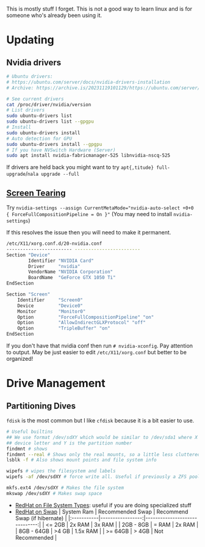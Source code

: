 This is mostly stuff I forget.
This is not a good way to learn linux and is for someone who's already been
using it.

# Updating
## Nvidia drivers
```bash
# Ubuntu drivers: 
# https://ubuntu.com/server/docs/nvidia-drivers-installation
# Archive: https://archive.is/20231119101129/https://ubuntu.com/server/docs/nvidia-drivers-installation

# See current drivers
cat /proc/driver/nvidia/version
# List drivers
sudo ubuntu-drivers list
sudo ubuntu-drivers list --gpgpu
# Install
sudo ubuntu-drivers install
# Auto detection for GPU
sudo ubuntu-drivers install --gpgpu
# If you have NVSwitch Hardware (Server)
sudo apt install nvidia-fabricmanager-525 libnvidia-nscq-525
```
If drivers are held back you might want to try `apt{,titude} full-upgrade`/`nala upgrade
--full`

## [Screen Tearing](https://wiki.archlinux.org/title/NVIDIA/Troubleshooting#Avoid_screen_tearing)
Try `nvidia-settings --assign CurrentMetaMode="nvidia-auto-select +0+0 { ForceFullCompositionPipeline = On }"`
(You may need to install `nvidia-settings`)

If this resolves the issue then you will need to make it permanent. 
```bash
/etc/X11/xorg.conf.d/20-nvidia.conf
------------------------ ------------------------
Section "Device"
        Identifier "NVIDIA Card"
        Driver     "nvidia"
        VendorName "NVIDIA Corporation"
        BoardName  "GeForce GTX 1050 Ti"
EndSection

Section "Screen"
    Identifier     "Screen0"
    Device         "Device0"
    Monitor        "Monitor0"
    Option         "ForceFullCompositionPipeline" "on"
    Option         "AllowIndirectGLXProtocol" "off"
    Option         "TripleBuffer" "on"
EndSection
```
If you don't have that nvidia conf then run `# nvidia-xconfig`.
Pay attention to output. May be just easier to edit `/etc/X11/xorg.conf` but
better to be organized!

# Drive Management
## Partitioning Dives
`fdisk` is the most common but I like `cfdisk` because it is a bit easier to
use.
```bash
# Useful builtins
## We use format /dev/sdXY which would be similar to /dev/sda1 where X is the
## device letter and Y is the partition number
findmnt # shows 
findmnt --real # Shows only the real mounts, so a little less cluttered
lsblk -f # Also shows mount points and file system info

wipefs # wipes the filesystem and labels
wipefs -af /dev/sdXY # force write all. Useful if previously a ZFS pool

mkfs.ext4 /dev/sdXY # Makes the file system
mkswap /dev/sdXY # Makes swap space
```
- [RedHat on File System Types](https://access.redhat.com/articles/3129891):
useful if you are doing specialized stuff
- [RedHat on
Swap](https://access.redhat.com/documentation/en-us/red_hat_enterprise_linux/7/html/storage_administration_guide/ch-swapspace)
| System Ram | Recommended Swap | Recommend Swap (if hibernate) |
|:-----------|-----------------:|------------------------------:|
| <= 2GB  |  2x RAM | 3x RAM |
| 2GB - 8GB | = RAM | 2x RAM |
| 8GB - 64GB | >4 GB | 1.5x RAM |
| >= 64GB | > 4GB | Not Recommended |


